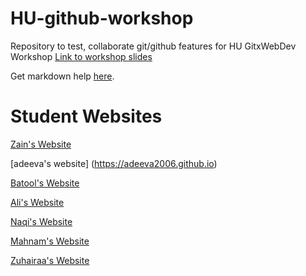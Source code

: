 # HU-github-workshop
Repository to test, collaborate git/github features for HU GitxWebDev Workshop
[Link to workshop slides](https://1drv.ms/p/s!AkTlh5yyv5yhgsF6D79SphrhbGsv3w)

Get markdown help [here](https://www.markdownguide.org/cheat-sheet/).
# Student Websites
[Zain's Website](https://zainau.github.io)

[adeeva's website] (https://adeeva2006.github.io)

[Batool's Website](http://batool-abedi.github.io)


[Ali's Website](https://ali-boii.github.io)

[Naqi's Website](https://naqi-boi.github.io)


[Mahnam's Website](https://mahnamm07.github.io)

[Zuhairaa's Website](https://zuhaxraa.github.io)
